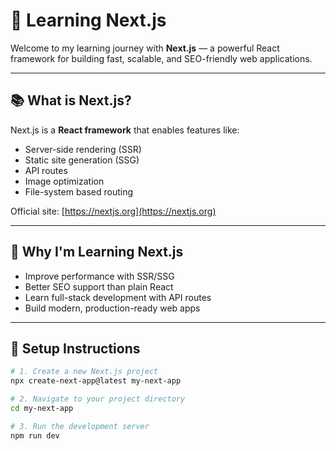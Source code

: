 # 🚀 Learning Next.js

Welcome to my learning journey with **Next.js** — a powerful React framework for building fast, scalable, and SEO-friendly web applications.

---

## 📚 What is Next.js?

Next.js is a **React framework** that enables features like:
- Server-side rendering (SSR)
- Static site generation (SSG)
- API routes
- Image optimization
- File-system based routing

Official site: [https://nextjs.org](https://nextjs.org)

---

## 🎯 Why I'm Learning Next.js

- Improve performance with SSR/SSG
- Better SEO support than plain React
- Learn full-stack development with API routes
- Build modern, production-ready web apps

---

## 🔧 Setup Instructions

```bash
# 1. Create a new Next.js project
npx create-next-app@latest my-next-app

# 2. Navigate to your project directory
cd my-next-app

# 3. Run the development server
npm run dev
